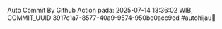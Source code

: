 Auto Commit By Github Action pada: 2025-07-14 13:36:02 WIB, COMMIT_UUID 3917c1a7-8577-40a9-9574-950be0acc9ed #autohijau🗿
